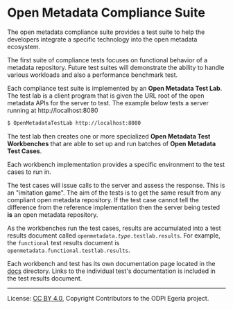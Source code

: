 <!-- SPDX-License-Identifier: CC-BY-4.0 -->
<!-- Copyright Contributors to the ODPi Egeria project. -->
  
# Open Metadata Compliance Suite

The open metadata compliance suite provides a test suite to help the developers
integrate a specific technology into the open metadata ecosystem.

The first suite of compliance tests focuses on functional
behavior of a metadata repository.  Future test suites will
demonstrate the ability to handle various workloads and also
a performance benchmark test.

Each compliance test suite is implemented by an 
**Open Metadata Test Lab**.  The test lab is a client program
that is given the URL root of the open metadata APIs for the
server to test. The example below tests a server running at http://localhost:8080

```bash
$ OpenMetadataTestLab http://localhost:8080
```

The test lab then creates one or more specialized
**Open Metadata Test Workbenches** that are able to set up
and run batches of **Open Metadata Test Cases**.

Each workbench implementation provides a specific environment
to the test cases to run in.

The test cases will issue calls to the server and assess the
response.  This is an "imitation game".
The aim of the tests is to get the same result from any
compliant open metadata repository.  If the test case
cannot tell the difference from the reference implementation
then the server being tested **is** an open metadata repository.

As the workbenches run the test cases, results are accumulated
into a test results document called
<code>openmetadata.<i>type</i>.testlab.results</code>.
For example, the `functional` test results document is
`openmetadata.functional.testlab.results`.

Each workbench and test has its own documentation page located
in the [docs](docs/README.md) directory.  Links to the
individual test's documentation is included in the test results document.



----
License: [CC BY 4.0](https://creativecommons.org/licenses/by/4.0/),
Copyright Contributors to the ODPi Egeria project.

